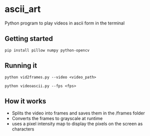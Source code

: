 # ascii_art

Python program to play videos in ascii form in the terminal

## Getting started

```
pip install pillow numpy python-opencv
```

## Running it

```
python vid2frames.py --video <video_path>
```

```
python videoascii.py --fps <fps>
```


## How it works

- Splits the video into frames and saves them in the /frames folder
- Converts the frames to grayscale at runtime
- uses a pixel intensity map to display the pixels on the screen as characters
